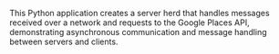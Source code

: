 This Python application creates a server herd that handles messages received over a network and requests to the Google Places API, demonstrating asynchronous communication and message handling between servers and clients.
